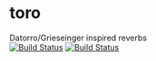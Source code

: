 # toro
Datorro/Grieseinger inspired reverbs <br>
[![Build Status](https://teamcity/app/rest/builds/buildType:(id:Toro_MacOS)/statusIcon)](http://teamcity/viewType.html?buildTypeId=myID&guest=1)
[![Build Status](https://teamcity/app/rest/builds/buildType:(id:Toro_Windows)/statusIcon)](http://teamcity/viewType.html?buildTypeId=myID&guest=1)
